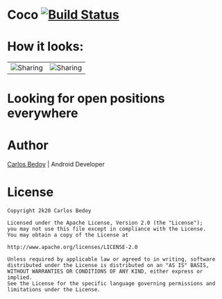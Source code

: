 # Coco   [![Build Status](https://travis-ci.com/cbedoy/Coco.svg?branch=master)](https://travis-ci.com/cbedoy/Coco)

# How it looks:

|   |   |
|---|---|
|![Sharing](https://media.giphy.com/media/kE8tqVWPsHYNMnqSZF/giphy.gif)|![Sharing](https://media.giphy.com/media/h4TC4BT4zdCvgv2rcc/giphy.gif)|




# Looking for open positions everywhere

# Author

[Carlos Bedoy](https://www.linkedin.com/in/carlos-bedoy-34248187/) | Android Developer

# License

    Copyright 2k20 Carlos Bedoy

    Licensed under the Apache License, Version 2.0 (the "License");
    you may not use this file except in compliance with the License.
    You may obtain a copy of the License at

    http://www.apache.org/licenses/LICENSE-2.0

    Unless required by applicable law or agreed to in writing, software
    distributed under the License is distributed on an "AS IS" BASIS,
    WITHOUT WARRANTIES OR CONDITIONS OF ANY KIND, either express or implied.
    See the License for the specific language governing permissions and
    limitations under the License.
